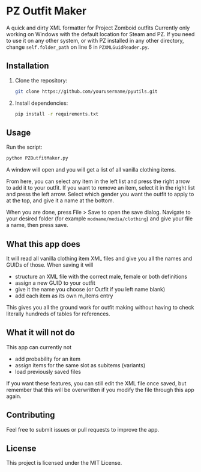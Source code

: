# PZ Outfit Maker

A quick and dirty XML formatter for Project Zomboid outfits
Currently only working on Windows with the default location for Steam and PZ.
If you need to use it on any other system, or with PZ installed in any other directory, change `self.folder_path` on line 6 in `PZXMLGuidReader.py`.

## Installation

1. Clone the repository:
    ```bash
    git clone https://github.com/yourusername/pyutils.git
    ```
2. Install dependencies:
    ```bash
    pip install -r requirements.txt
    ```

## Usage

Run the script:
```bash
python PZOutfitMaker.py
```
A window will open and you will get a list of all vanilla clothing items.

From here, you can select any item in the left list and press the right arrow to add it to your outfit.
If you want to remove an item, select it in the right list and press the left arrow.
Select which gender you want the outfit to apply to at the top, and give it a name at the bottom.

When you are done, press File > Save to open the save dialog. Navigate to your desired folder (for example `modname/media/clothing`) and give your file a name, then press save.

## What this app does

It will read all vanilla clothing item XML files and give you all the names and GUIDs of those.
When saving it will
* structure an XML file with the correct male, female or both definitions
* assign a new GUID to your outfit
* give it the name you choose (or Outfit if you left name blank)
* add each item as its own m_items entry

This gives you all the ground work for outfit making without having to check literally hundreds of tables for references.

## What it will not do

This app can currently not
* add probability for an item
* assign items for the same slot as subitems (variants)
* load previously saved files

If you want these features, you can still edit the XML file once saved, but remember that this will be overwritten if you modify the file through this app again.

## Contributing

Feel free to submit issues or pull requests to improve the app.

## License

This project is licensed under the MIT License.